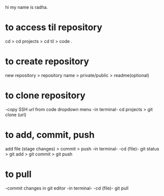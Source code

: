hi my name is radha.

# to access til repository
cd > cd projects > cd til > code .

# to create repository
new repository > repository name > private/public > readme(optional)

# to clone repository
-copy SSH url from code dropdown menu
 -in terminal-
  cd projects > git clone (url)

# to add, commit, push
add file (stage changes) > commit > push
 -in terminal-
   -cd (file)-
    git status > git add > git commit > git push

# to pull
-commit changes in git editor
  -in terminal-
   -cd (file)-
    git pull



